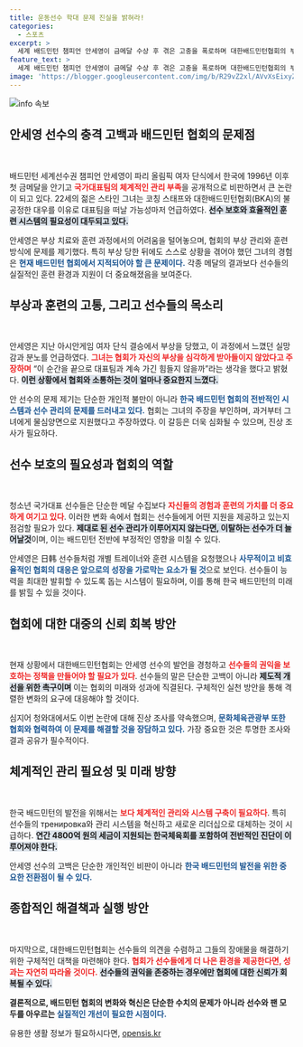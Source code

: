 ```yaml
---
title: 운동선수 학대 문제 진실을 밝혀라!
categories:
  - 스포츠
excerpt: >
  세계 배드민턴 챔피언 안세영이 금메달 수상 후 겪은 고충을 폭로하며 대한배드민턴협회의 부실 관리 문제를 지적했습니다. 심각한 부상과 열악한 훈련 환경에 대한 그녀의 발언은 많은 이들의 분노를 일으키고 있으며, 진상 조사 요구가 높아지고 있습니다.
feature_text: >
  세계 배드민턴 챔피언 안세영이 금메달 수상 후 겪은 고충을 폭로하며 대한배드민턴협회의 부실 관리 문제를 지적했습니다. 심각한 부상과 열악한 훈련 환경에 대한 그녀의 발언은 많은 이들의 분노를 일으키고 있으며, 진상 조사 요구가 높아지고 있습니다.
image: 'https://blogger.googleusercontent.com/img/b/R29vZ2xl/AVvXsEixyZcFfHzMRdzZMjFBmAUKJYCLCGyLL1o632UiGVXcaFdKo_bkvkuCioo0uUKlGfBVcT3P84aROyZIXSBEx3Aw5nCQ3pTgDom1WDC4m8eifvWiAmWEEVb4x6G_l8C0QH225ldMjyaFvpxGEBGNO37VmDTDMHGhJPq73UglMfDca1-0aw/s1600/blogspot.png'
---
```


<p><img src="https://blogger.googleusercontent.com/img/b/R29vZ2xl/AVvXsEixyZcFfHzMRdzZMjFBmAUKJYCLCGyLL1o632UiGVXcaFdKo_bkvkuCioo0uUKlGfBVcT3P84aROyZIXSBEx3Aw5nCQ3pTgDom1WDC4m8eifvWiAmWEEVb4x6G_l8C0QH225ldMjyaFvpxGEBGNO37VmDTDMHGhJPq73UglMfDca1-0aw/s1600/blogspot.png" alt="info 속보" /></p>

<h2 data-ke-size="size26">안세영 선수의 충격 고백과 배드민턴 협회의 문제점</h2>

<p data-ke-size="size16">&nbsp;</p>

<p>배드민턴 세계선수권 챔피언 안세영이 파리 올림픽 여자 단식에서 한국에 1996년 이후 첫 금메달을 안기고 <b><span style="color: #ee2323;">국가대표팀의 체계적인 관리 부족</span></b>을 공개적으로 비판하면서 큰 논란이 되고 있다. 22세의 젊은 스타인 그녀는 코칭 스태프와 대한배드민턴협회(BKA)의 불공정한 대우를 이유로 대표팀을 떠날 가능성마저 언급하였다. <b><span style="background-color: #21538527;">선수 보호와 효율적인 훈련 시스템의 필요성이 대두되고 있다.</span></b>  </p>

<p>안세영은 부상 치료와 훈련 과정에서의 어려움을 털어놓으며, 협회의 부상 관리와 훈련 방식에 문제를 제기했다. 특히 부상 당한 뒤에도 스스로 상황을 겪어야 했던 그녀의 경험은 <b><span style="color: #1a5490;">현재 배드민턴 협회에서 지적되어야 할 큰 문제이다.</span></b> 각종 메달의 결과보다 선수들의 실질적인 훈련 환경과 지원이 더 중요해졌음을 보여준다.  </p>

<h2 data-ke-size="size26">부상과 훈련의 고통, 그리고 선수들의 목소리</h2>

<p data-ke-size="size16">&nbsp;</p>

<p>안세영은 지난 아시안게임 여자 단식 결승에서 부상을 당했고, 이 과정에서 느꼈던 실망감과 분노를 언급하였다. <b><span style="color: #ee2323;">그녀는 협회가 자신의 부상을 심각하게 받아들이지 않았다고 주장하며</span></b> “이 순간을 끝으로 대표팀과 계속 가긴 힘들지 않을까”라는 생각을 했다고 밝혔다. <b><span style="background-color: #21538527;">이런 상황에서 협회와 소통하는 것이 얼마나 중요한지 느꼈다.</span></b>  </p>

<p>안 선수의 문제 제기는 단순한 개인적 불만이 아니라 <b><span style="color: #1a5490;">한국 배드민턴 협회의 전반적인 시스템과 선수 관리의 문제를 드러내고 있다.</span></b> 협회는 그녀의 주장을 부인하며, 과거부터 그녀에게 물심양면으로 지원했다고 주장하였다. 이 갈등은 더욱 심화될 수 있으며, 진상 조사가 필요하다.  </p>

<h2 data-ke-size="size26">선수 보호의 필요성과 협회의 역할</h2>

<p data-ke-size="size16">&nbsp;</p>

<p>청소년 국가대표 선수들은 단순한 메달 수집보다 <b><span style="color: #ee2323;">자신들의 경험과 훈련의 가치를 더 중요하게 여기고 있다</span></b>. 이러한 변화 속에서 협회는 선수들에게 어떤 지원을 제공하고 있는지 점검할 필요가 있다. <b><span style="background-color: #21538527;">제대로 된 선수 관리가 이루어지지 않는다면, 이탈하는 선수가 더 늘어날것</span></b>이며, 이는 배드민턴 전반에 부정적인 영향을 미칠 수 있다.  </p>

<p>안세영은 日韩 선수들처럼 개별 트레이너와 훈련 시스템을 요청했으나 <b><span style="color: #1a5490;">사무적이고 비효율적인 협회의 대응은 앞으로의 성장을 가로막는 요소가 될 것</span></b>으로 보인다. 선수들이 능력을 최대한 발휘할 수 있도록 돕는 시스템이 필요하며, 이를 통해 한국 배드민턴의 미래를 밝힐 수 있을 것이다.  </p>

<h2 data-ke-size="size26">협회에 대한 대중의 신뢰 회복 방안</h2>

<p data-ke-size="size16">&nbsp;</p>

<p>현재 상황에서 대한배드민턴협회는 안세영 선수의 발언을 경청하고 <b><span style="color: #ee2323;">선수들의 권익을 보호하는 정책을 만들어야 할 필요가 있다</span></b>. 선수들의 말은 단순한 고백이 아니라 <b><span style="background-color: #21538527;">제도적 개선을 위한 촉구이며</span></b> 이는 협회의 미래와 성과에 직결된다. 구체적인 실천 방안을 통해 격렬한 변화의 요구에 대응해야 할 것이다.   </p>

<p>심지어 청와대에서도 이번 논란에 대해 진상 조사를 약속했으며, <b><span style="color: #1a5490;">문화체육관광부 또한 협회와 협력하여 이 문제를 해결할 것을 장담하고 있다.</span></b> 가장 중요한 것은 투명한 조사와 결과 공유가 필수적이다.  </p>

<h2 data-ke-size="size26">체계적인 관리 필요성 및 미래 방향</h2>

<p data-ke-size="size16">&nbsp;</p>

<p>한국 배드민턴의 발전을 위해서는 <b><span style="color: #ee2323;">보다 체계적인 관리와 시스템 구축이 필요하다</span></b>. 특히 선수들의 тренировка와 관리 시스템을 혁신하고 새로운 리더십으로 대체하는 것이 시급하다. <b><span style="background-color: #21538527;">연간 4800억 원의 세금이 지원되는 한국체육회를 포함하여 전반적인 진단이 이루어져야 한다.</span></b> </p>

<p>안세영 선수의 고백은 단순한 개인적인 비판이 아니라 <b><span style="color: #1a5490;">한국 배드민턴의 발전을 위한 중요한 전환점이 될 수 있다.</span></b> </p>

<h2 data-ke-size="size26">종합적인 해결책과 실행 방안</h2>

<p data-ke-size="size16">&nbsp;</p>

<p>마지막으로, 대한배드민턴협회는 선수들의 의견을 수렴하고 그들의 장애물을 해결하기 위한 구체적인 대책을 마련해야 한다. <b><span style="color: #ee2323;">협회가 선수들에게 더 나은 환경을 제공한다면, 성과는 자연히 따라올 것이다.</span></b> <b><span style="background-color: #21538527;">선수들의 권익을 존중하는 경우에만 협회에 대한 신뢰가 회복될 수 있다.</span></b>   </p>

<p><strong>결론적으로, 배드민턴 협회의 변화와 혁신은 단순한 수치의 문제가 아니라 선수와 팬 모두를 아우르는 <b><span style="color: #1a5490;">실질적인 개선이 필요한 시점이다.</span></b></strong> </p>
유용한 생활 정보가 필요하시다면, <a href="https://opensis.kr" rel="dofollow">opensis.kr</a>


